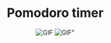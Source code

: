 <h1 align="center">Pomodoro timer</h1>
<p align="center">
	
  <img src="https://github.com/sPappalard/PomodoroTimerApp/blob/main/img1.gif" alt="GIF">
  <img src= "https://github.com/sPappalard/PomodoroTimerApp/blob/main/Senza-titolo(1).gif" alt=GIF">
</p>
